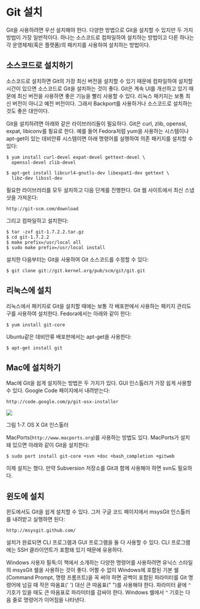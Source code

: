 # Git 설치

Git을 사용하려면 우선 설치해야 한다. 다양한 방법으로 Git을 설치할 수 있지만 두 가지 방법이 가장 일반적이다. 하나는 소스코드로 컴파일하여 설치하는 방법이고 다른 하나는 각 운영체제(혹은 플랫폼)의 패키지를 사용하여 설치하는 방법이다.

## 소스코드로 설치하기

소스코드로 설치하면 Git의 가장 최신 버전을 설치할 수 있기 때문에 컴파일하여 설치할 시간이 있으면 소스코드로 Git을 설치하는 것이 좋다. Git은 계속 UI를 개선하고 있기 때문에 최신 버전을 사용하면 좋은 기능을 빨리 사용할 수 있다. 리눅스 패키지는 보통 최신 버전이 아니고 예전 버전이다. 그래서 Backport를 사용하거나 소스코드로 설치하는 것도 좋은 대안이다.

Git을 설치하려면 아래와 같은 라이브러리들이 필요하다. Git은 curl, zlib, openssl, expat, libiconv를 필요로 한다. 예를 들어 Fedora처럼 yum을 사용하는 시스템이나 apt-get이 있는 데비안류 시스템이면 아래 명령어를 실행하여 의존 패키지를 설치할 수 있다:

	$ yum install curl-devel expat-devel gettext-devel \
	  openssl-devel zlib-devel

	$ apt-get install libcurl4-gnutls-dev libexpat1-dev gettext \
	  libz-dev libssl-dev

필요한 라이브러리를 모두 설치하고 다음 단계를 진행한다. Git 웹 사이트에서 최신 스냅샷을 가져온다:

	http://git-scm.com/download
	
그리고 컴파일하고 설치한다:

	$ tar -zxf git-1.7.2.2.tar.gz
	$ cd git-1.7.2.2
	$ make prefix=/usr/local all
	$ sudo make prefix=/usr/local install

설치한 다음부터는 Git을 사용하여 Git 소스코드를 수정할 수 있다:

	$ git clone git://git.kernel.org/pub/scm/git/git.git

## 리눅스에 설치

리눅스에서 패키지로 Git을 설치할 때에는 보통 각 배포판에서 사용하는 패키지 관리도구를 사용하여 설치한다. Fedora에서는 아래와 같이 한다:

	$ yum install git-core

Ubuntu같은 데비안류 배포판에서는 apt-get을 사용한다:

	$ apt-get install git

## Mac에 설치하기

Mac에 Git을 쉽게 설치하는 방법은 두 가지가 있다. GUI 인스톨러가 가장 쉽게 사용할 수 있다. Google Code 페이지에서 내려받는다:

	http://code.google.com/p/git-osx-installer


![](http://git-scm.com/figures/18333fig0107-tn.png)
 
그림 1-7. OS X Git 인스톨러

MacPorts(`http://www.macports.org`)를 사용하는 방법도 있다. MacPorts가 설치돼 있으면 아래와 같이 Git을 설치한다:

	$ sudo port install git-core +svn +doc +bash_completion +gitweb

이제 설치는 했다. 만약 Subversion 저장소를 Git과 함께 사용해야 하면 svn도 필요하다.

## 윈도에 설치

윈도에서도 Git을 쉽게 설치할 수 있다. 그저 구글 코드 페이지에서 msysGit 인스톨러를 내려받고 실행하면 된다:

	http://msysgit.github.com/

설치가 완료되면 CLI 프로그램과 GUI 프로그램을 둘 다 사용할 수 있다. CLI 프로그램에는 SSH 클라이언트가 포함돼 있기 때문에 유용하다.

Windows 사용자 필독:이 책에서 소개하는 다양한 명령어를 사용하려면 유닉스 스타일의 msysGit 쉘을 사용하는 것이 좋다. 어쩔 수 없이 Windows에 포함된 기본 쉘(Command Prompt, 명령 프롬프트)을 꼭 써야 하면 공백이 포함된 파라미터를 Git 명령어에 넘길 때 작은 따옴표(' ') 대신 큰 따옴표(" ")를 사용해야 한다. 파라미터 끝에 `^` 기호가 있을 때도 큰 따옴표로 파라미터를 감싸야 한다. Windows 쉘에서 `^` 기호는 다음 줄로 명령어가 이어짐을 나타낸다.
